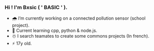 ### Hi ! I'm Bxsic ( ' BASIC ' ).

- 🌧 I’m currently working on a connected pollution sensor (school project).
- 🌿 Current learning cpp, python & node.js.
- ☃️ I search teamates to create some commons projects (In french).
- ⚡️ 17y old.
